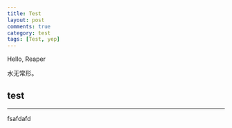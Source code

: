 ```yaml
---
title: Test
layout: post
comments: true
category: test
tags: [Test, yep]
---
```


Hello, Reaper

水无常形。


## test
----

fsafdafd